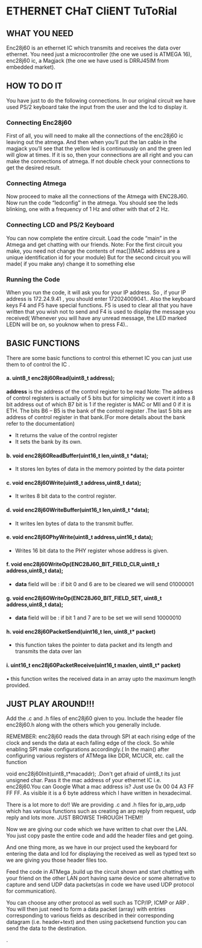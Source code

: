 # ETHERNET CHaT CliENT TuToRial
## WHAT YOU NEED
Enc28j60 is an ethernet IC which transmits and receives the data
over ethernet. You need just a microcontroller (the one we used is
ATMEGA 16), enc28j60 ic, a Magjack (the one we have used is DRRJ45IM from embedded market). 

## HOW TO DO IT
You have just to do the following connections. In our original circuit
we have used PS/2 keyboard take the input from the user and the lcd
to display it. 
### Connecting Enc28j60
First of all, you will need to make all the connections of the enc28j60
ic leaving out the atmega. And then when you’ll put the lan cable in
the magjack you’ll see that the yellow led is continuously on and the
green led will glow at times. If it is so, then your connections are all
right and you can make the connections of atmega. If not double
check your connections to get the desired result.

### Connecting Atmega
Now proceed to make all the connections of the Atmega with
ENC28J60. Now run the code “ledconfig” in the atmega. You should
see the leds blinking, one with a frequency of 1 Hz and other with
that of 2 Hz.

### Connecting LCD and PS/2 Keyboard
You can now complete the entire circuit. Load the code “main” in the
Atmega and get chatting with our friends.
Note: For the first circuit you make, you need not change the
contents of mac[](MAC address are a unique identification id for
your module) But for the second circuit you will made( if you make
any) change it to something else

### Running the Code
When you run the code, it will ask you for your IP address. So , if your
IP address is 172.24.9.41 , you should enter 172024009041..
Also the keyboard keys F4 and F5 have special functions. F5 is used
to clear all that you have written that you wish not to send and F4 is
used to display the message you received( Whenever you will have
any unread message, the LED marked LEDN will be on, so youknow
when to press F4)..

## BASIC FUNCTIONS
There are some basic functions to control this ethernet IC you can
just use them to of control the IC .

#### a. uint8_t enc28j60Read(uint8_t address);
__address__ is the address of the control register to be read
Note: The address of control registers is actually of 5 bits but
for simplicity we covert it into a 8 bit address out of which B7 bit is
1 if the register is MAC or MII and 0 if it is ETH. The
bits B6 – B5 is the bank of the control register .The last 5 bits are
address of control register in that bank.(For more details about
the bank refer to the documentation)
- It returns the value of the control register
- It sets the bank by its own.

#### b. void enc28j60ReadBuffer(uint16_t len,uint8_t *data);
- It stores len bytes of data in the memory pointed by the data
pointer

#### c. void enc28j60Write(uint8_t address,uint8_t data);
- It writes 8 bit data to the control register.

#### d. void enc28j60WriteBuffer(uint16_t len,uint8_t *data);
- It writes len bytes of data to the transmit buffer.
#### e. void enc28j60PhyWrite(uint8_t address,uint16_t data);
- Writes 16 bit data to the PHY register whose address is
given.
#### f. void enc28j60WriteOp(ENC28J60_BIT_FIELD_CLR,uint8_t address,uint8_t data);
- __data__ field will be : if bit 0 and 6 are to be cleared we will
send 01000001

#### g. void enc28j60WriteOp(ENC28J60_BIT_FIELD_SET, uint8_t address,uint8_t data);
- __data__ field will be : if bit 1 and 7 are to be set we will send
10000010
#### h. void enc28j60PacketSend(uint16_t len, uint8_t* packet)
- this function takes the pointer to data packet and its length
and transmits the data over lan
 #### i. uint16_t enc28j60PacketReceive(uint16_t maxlen, uint8_t* packet)

• this function writes the received data in an array upto the
maximum length provided.

## JUST PLAY AROUND!!!
Add the .c and .h files of enc28j60 given to you. Include the header
file enc28j60.h along with the others which you generally include.

REMEMBER: enc28j60 reads the data through SPI at each rising
edge of the clock and sends the data at each falling edge of the clock.
So while enabling SPI make configurations accordingly.(
In the main() after configuring various registers of ATMega like DDR,
MCUCR, etc. call the function

void enc28j60Init(uint8_t*macaddr); .Don't get afraid of uint8_t its
just unsigned char. Pass it the mac address of your ethernet IC i.e.
enc28j60.You can Google What a mac address is? Just use 0x 00 04
A3 FF FF FF. As visible it is a 6 byte address which I have written in
hexadecimal.

There is a lot more to do!! We are providing .c and .h files for
ip_arp_udp which has various functions such as creating an arp reply
from request, udp reply and lots more.
 JUST BROWSE THROUGH THEM!!
 
Now we are giving our code which we have written to chat over the
LAN. You just copy paste the entire code and add the header files
and get going.

And one thing more, as we have in our project used the keyboard for
entering the data and lcd for displaying the received as well as typed
text so we are giving you those header files too.

Feed the code in ATMega ,build up the circuit shown and start
chatting with your friend on the other LAN port having same device
or some alternative to capture and send UDP data packets(as in code
we have used UDP protocol for communication). 

 You can choose any other protocol as well such as TCP/IP, ICMP or
ARP . You will then just need to form a data packet (array) with
entries corresponding to various fields as described in their
corresponding datagram (i.e. header+text) and then using
packetsend function you can send the data to the destination.


.
